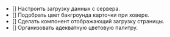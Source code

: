 - [] Настроить загрузку данных с сервера.
- [] Подобрать цвет бакгроунда карточки при ховере.
- [] Сделать компонент отображающий загрузку страницы.
- [] Организовать адекватную цветовую палитру.
